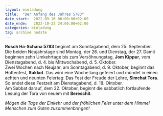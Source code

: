 ```yaml
---
layout: einladung
title:  "Der Anfang des Jahres 5783"
date_start:  2022-09-16 00:00:00+02:00
date_ende:   2022-10-22 24:00:00+02:00
categories: einladung
tag: archive nodate
---
```


**Rosch Ha-Schana 5783** beginnt am Sonntagabend, dem 25. September.
Die beiden Neujahrstage sind Montag, der 26. und Dienstag, der 27.
Damit beginnen zehn Umkehrtage bis zum Versöhnungstag, **Jom Kippur**, vom Dienstagabend, d. 4. bis Mittwochabend, d. 5. Oktober.
<br>
Zwei Wochen nach Neujahr, am Sonntagabend, d. 9. Oktober, beginnt das Hüttenfest, **Sukkot**.
Das wird eine Woche lang gefeiert und mündet in einen achten und neunten Feiertag:
Das Fest der Freude der Lehre, **Simchat Tora**.
So endet diese Festzeit am Dienstagabend, d. 18. Oktober.
<br>
Am Sabbat darauf, dem 22. Oktober, beginnt die sabbatlich fortlaufende Lesung der Tora von neuem mit **Bereschit**.

*Mögen die Tage der Einkehr und der fröhlichen Feier unter dem Himmel Menschen zum Guten zusammenbringen!*
